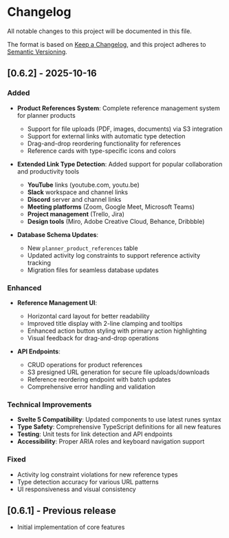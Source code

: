 # Changelog

All notable changes to this project will be documented in this file.

The format is based on [Keep a Changelog](https://keepachangelog.com/en/1.0.0/),
and this project adheres to [Semantic Versioning](https://semver.org/spec/v2.0.0.html).

## [0.6.2] - 2025-10-16

### Added

- **Product References System**: Complete reference management system for planner products
  - Support for file uploads (PDF, images, documents) via S3 integration
  - Support for external links with automatic type detection
  - Drag-and-drop reordering functionality for references
  - Reference cards with type-specific icons and colors

- **Extended Link Type Detection**: Added support for popular collaboration and productivity tools
  - **YouTube** links (youtube.com, youtu.be)
  - **Slack** workspace and channel links
  - **Discord** server and channel links
  - **Meeting platforms** (Zoom, Google Meet, Microsoft Teams)
  - **Project management** (Trello, Jira)
  - **Design tools** (Miro, Adobe Creative Cloud, Behance, Dribbble)

- **Database Schema Updates**:
  - New `planner_product_references` table
  - Updated activity log constraints to support reference activity tracking
  - Migration files for seamless database updates

### Enhanced

- **Reference Management UI**:
  - Horizontal card layout for better readability
  - Improved title display with 2-line clamping and tooltips
  - Enhanced action button styling with primary action highlighting
  - Visual feedback for drag-and-drop operations

- **API Endpoints**:
  - CRUD operations for product references
  - S3 presigned URL generation for secure file uploads/downloads
  - Reference reordering endpoint with batch updates
  - Comprehensive error handling and validation

### Technical Improvements

- **Svelte 5 Compatibility**: Updated components to use latest runes syntax
- **Type Safety**: Comprehensive TypeScript definitions for all new features
- **Testing**: Unit tests for link detection and API endpoints
- **Accessibility**: Proper ARIA roles and keyboard navigation support

### Fixed

- Activity log constraint violations for new reference types
- Type detection accuracy for various URL patterns
- UI responsiveness and visual consistency

## [0.6.1] - Previous release

- Initial implementation of core features
